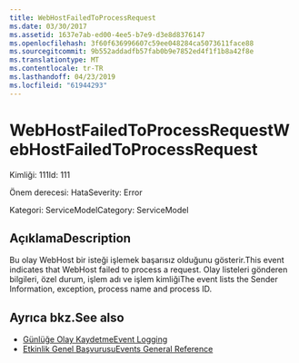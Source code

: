 ```yaml
---
title: WebHostFailedToProcessRequest
ms.date: 03/30/2017
ms.assetid: 1637e7ab-ed00-4ee5-b7e9-d3e8d8376147
ms.openlocfilehash: 3f60f636996607c59ee048284ca5073611face88
ms.sourcegitcommit: 9b552addadfb57fab0b9e7852ed4f1f1b8a42f8e
ms.translationtype: MT
ms.contentlocale: tr-TR
ms.lasthandoff: 04/23/2019
ms.locfileid: "61944293"
---
```

# <a name="webhostfailedtoprocessrequest"></a><span data-ttu-id="d513e-102">WebHostFailedToProcessRequest</span><span class="sxs-lookup"><span data-stu-id="d513e-102">WebHostFailedToProcessRequest</span></span>
<span data-ttu-id="d513e-103">Kimliği: 111</span><span class="sxs-lookup"><span data-stu-id="d513e-103">Id: 111</span></span>  
  
 <span data-ttu-id="d513e-104">Önem derecesi: Hata</span><span class="sxs-lookup"><span data-stu-id="d513e-104">Severity: Error</span></span>  
  
 <span data-ttu-id="d513e-105">Kategori: ServiceModel</span><span class="sxs-lookup"><span data-stu-id="d513e-105">Category: ServiceModel</span></span>  
  
## <a name="description"></a><span data-ttu-id="d513e-106">Açıklama</span><span class="sxs-lookup"><span data-stu-id="d513e-106">Description</span></span>  
 <span data-ttu-id="d513e-107">Bu olay WebHost bir isteği işlemek başarısız olduğunu gösterir.</span><span class="sxs-lookup"><span data-stu-id="d513e-107">This event indicates that WebHost failed to process a request.</span></span> <span data-ttu-id="d513e-108">Olay listeleri gönderen bilgileri, özel durum, işlem adı ve işlem kimliği</span><span class="sxs-lookup"><span data-stu-id="d513e-108">The event lists the Sender Information, exception, process name and process ID.</span></span>  
  
## <a name="see-also"></a><span data-ttu-id="d513e-109">Ayrıca bkz.</span><span class="sxs-lookup"><span data-stu-id="d513e-109">See also</span></span>

- [<span data-ttu-id="d513e-110">Günlüğe Olay Kaydetme</span><span class="sxs-lookup"><span data-stu-id="d513e-110">Event Logging</span></span>](../../../../../docs/framework/wcf/diagnostics/event-logging/index.md)
- [<span data-ttu-id="d513e-111">Etkinlik Genel Başvurusu</span><span class="sxs-lookup"><span data-stu-id="d513e-111">Events General Reference</span></span>](../../../../../docs/framework/wcf/diagnostics/event-logging/events-general-reference.md)
